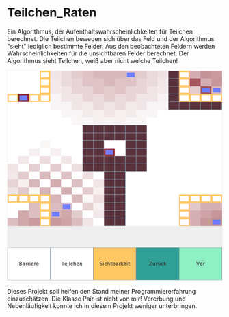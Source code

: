 # Teilchen_Raten
Ein Algorithmus, der Aufenthaltswahrscheinlichkeiten für Teilchen berechnet. Die Teilchen bewegen sich über das Feld und der Algorithmus "sieht" lediglich bestimmte Felder. Aus den beobachteten Feldern werden Wahrscheinlichkeiten für die unsichtbaren Felder berechnet. Der Algorithmus sieht Teilchen, weiß aber nicht welche Teilchen!

![alt text](https://github.com/KindlerDaniel/Teilchen_Raten/blob/main/GUI_screenshot.png)

Dieses Projekt soll helfen den Stand meiner Programmiererfahrung einzuschätzen.
Die Klasse Pair ist nicht von mir!
Vererbung und Nebenläufigkeit konnte ich in diesem Projekt weniger unterbringen.
